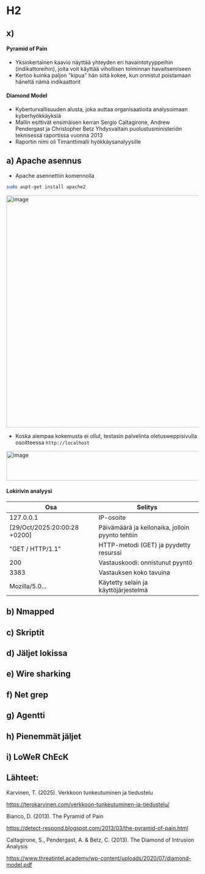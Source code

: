 # H2

## x)
#### Pyramid of Pain
- Yksinkertainen kaavio näyttää yhteyden eri havaintotyyppeihin (indikattoreihin), joita voit käyttää vihollisen toiminnan havaitsemiseen
- Kertoo kuinka paljon "kipua" hän siitä kokee, kun onnistut poistamaan häneltä nämä indikaattorit

#### Diamond Model
- Kyberturvallisuuden alusta, joka auttaa organisaatioita analysoimaan kyberhyökkäyksiä
- Mallin esittivät ensimäisen kerran Sergio Caltagirone, Andrew Pendergast ja Christopher Betz Yhdysvaltain puolustusministeriön teknisessä raportissa vuonna 2013
- Raportin nimi oli Timanttimalli hyökkäysanalyysille

## a) Apache asennus
- Apache asennettiin komennolla
```bash
sudo aupt-get install apache2
```
<img width="2085" height="608" alt="image" src="https://github.com/user-attachments/assets/bbdf315f-d294-4495-98c5-709cc84f902d" />

- Koska aiempaa kokemusta ei ollut, testasin palvelinta oletusweppisivulla osoitteessa `http://localhost`
<img width="1574" height="77" alt="image" src="https://github.com/user-attachments/assets/0fddb4da-5f26-4eee-b935-74d28fffaa67" />

#### Lokirivin analyysi

| Osa | Selitys |
| ------ | ----------- |
| 127.0.0.1   | IP-osoite |
| [29/Oct/2025:20:00:28 +0200] | Päivämäärä ja kellonaika, jolloin pyynto tehtiin |
| "GET / HTTP/1.1"    | HTTP-metodi (GET) ja pyydetty resurssi |
| 200    | Vastauskoodi: onnistunut pyyntö |
| 3383    | Vastauksen koko tavuina |
| Mozilla/5.0...   | Käytetty selain ja käyttöjärjestelmä |



## b) Nmapped

## c) Skriptit

## d) Jäljet lokissa

## e) Wire sharking

## f) Net grep

## g) Agentti

## h) Pienemmät jäljet

## i) LoWeR ChEcK


## Lähteet:
Karvinen, T. (2025). Verkkoon tunkeutuminen ja tiedustelu

https://terokarvinen.com/verkkoon-tunkeutuminen-ja-tiedustelu/

Bianco, D. (2013). The Pyramid of Pain

https://detect-respond.blogspot.com/2013/03/the-pyramid-of-pain.html

Caltagirone, S., Pendergast, A. & Betz, C. (2013). The Diamond of Intrusion Analysis

https://www.threatintel.academy/wp-content/uploads/2020/07/diamond-model.pdf
